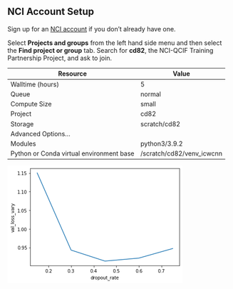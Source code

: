 
## NCI Account Setup
Sign up for an  [NCI account](https://my.nci.org.au/)  if you don’t already have one.

Select  **Projects and groups**  from the left hand side menu and then select the  **Find project or group**  tab. Search for  **cd82**, the NCI-QCIF Training Partnership Project, and ask to join.

| Resource                                 | Value                     |
| ---------------------------------------- | ------------------------- |
| Walltime (hours)                         | 5                         |
| Queue                                    | normal                    |
| Compute Size                             | small                     |
| Project                                  | cd82                      |
| Storage                                  | scratch/cd82              |
| Advanced Options…                        |                           |
| Modules                                  | python3/3.9.2             |
| Python or Conda virtual environment base | /scratch/cd82/venv_icwcnn |

![enter image description here](fig/05_vary_dropout_rate.png)
